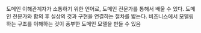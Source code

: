 도메인 이해관계자가 소통하기 위한 언어로, 도메인 전문가를 통해서 배울 수 있다.
도메인 전문가와 합의 후 실상의 것과 구현을 연결하는 절차를 밟는다.
비즈니스에서 모델링하는 구조를 이해하는 것이 풍부한 도메인 모델을 만들 수 있음
